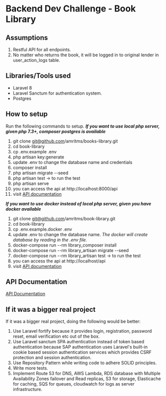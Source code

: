 # Backend Dev Challenge - Book Library

## Assumptions
1. Restful API for all endpoints.
1. No matter who returns the book, it will be logged in to original lender in user_action_logs table.

## Libraries/Tools used
* Laravel 8
* Laravel Sanctum for authentication system.
* Postgres

## How to setup
Run the following commands to setup.
***If you want to use local php server,  given php 7.3+, composer postgres is available***
1. git clone git@github.com/amritms/books-library.git
1. cd book-library
1. cp .env.example .env
1. php artisan key:generate
1. update .env to change the database name and credentials
1. composer install
1. php artisan migrate --seed
1. php artisan test -> to run the test
1. php artisan serve
1. you can access the api at http://localhost:8000/api
1. visit [API documentation](docs/API.md)

***If you want to use docker instead of local php server, given you have docker available***
1. git clone git@github.com/amritms/book-library.git
1. cd book-library
1. cp .env.example.docker .env
1. update .env to change the database name. *The docker will create database by reading in the .env file.* 
1. docker-compose run --rm library_composer install
1. docker-compose run --rm library_artisan migrate --seed
1. docker-compose run --rm library_artisan test -> to run the test
1. you can access the api at http://localhost/api
1. visit [API documentation](docs/API.md)

## API Documentation
[API Documentation](docs/API.md)

## If it was a bigger real project
If it was a bigger real project, doing the following would be better:
1. Use Laravel fortify because it provides login, registration, password reset, email verification etc out of the box.
1. Use Laravel sanctum SPA authentication instead of token based authentication because SAP authentication uses Laravel's built-in cookie based session authentication services which provides CSRF protection and session authentication.
1. Use Repository Pattern while writing code to adhere SOLID principles.
1. Write more tests.
1. Implement Route 53 for DNS, AWS Lambda, RDS database with Multiple Availability Zones failover and Read replicas, S3 for storage, Elasticache for caching, SQS for queues, cloudwatch for logs as server infrastructure. 
